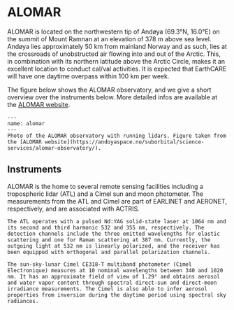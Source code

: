 # ALOMAR

<p>ALOMAR is located on the northwestern tip of Andøya (69.3°N, 16.0°E) on the summit of Mount Ramnan at an elevation of 378 m above sea level. Andøya lies approximately 50 km from mainland Norway and as such, lies at the crossroads of unobstructed air flowing into and out of the Arctic. This, in combination with its northern latitude above the Arctic Circle, makes it an excellent location to conduct cal/val activities. It is expected that EarthCARE will have one daytime overpass within 100 km per week.</p>

The figure below shows the ALOMAR observatory, and we give a short overview over the instruments below. More detailed infos are available at the [ALOMAR website](https://andoyaspace.no/suborbital/science-services/alomar-observatory/).

```{figure} ../figures/alomar_320x.png
---
name: alomar
---
Photo of the ALOMAR observatory with running lidars. Figure taken from the [ALOMAR website](https://andoyaspace.no/suborbital/science-services/alomar-observatory/).
```



## Instruments

ALOMAR is the home to several remote sensing facilities including a tropospheric lidar (ATL) and a Cimel sun and moon photometer. The measurements from the ATL and Cimel are part of EARLINET and AERONET, respectively, and are associated with ACTRIS.

```{dropdown} Tropospheric lidar (ATL)
The ATL operates with a pulsed Nd:YAG solid-state laser at 1064 nm and its second and third harmonic 532 and 355 nm, respectively. The detection channels include the three emitted wavelengths for elastic scattering and one for Raman scattering at 387 nm. Currently, the outgoing light at 532 nm is linearly polarized, and the receiver has been equipped with orthogonal and parallel polarization channels. 

```

```{dropdown} Cimel sun and moon photometer
The sun-sky-lunar Cimel CE318-T multiband photometer (Cimel Electronique) measures at 10 nominal wavelengths between 340 and 1020 nm. It has an approximate field of view of 1.29° and obtains aerosol and water vapor content through spectral direct-sun and direct-moon irradiance measurements. The Cimel is also able to infer aerosol properties from inversion during the daytime period using spectral sky radiances.

```


